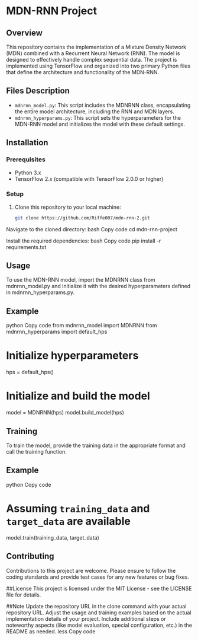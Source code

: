 # MDN-RNN Project

## Overview
This repository contains the implementation of a Mixture Density Network (MDN) combined with a Recurrent Neural Network (RNN). The model is designed to effectively handle complex sequential data. The project is implemented using TensorFlow and organized into two primary Python files that define the architecture and functionality of the MDN-RNN.

## Files Description
- `mdnrnn_model.py`: This script includes the MDNRNN class, encapsulating the entire model architecture, including the RNN and MDN layers.
- `mdnrnn_hyperparams.py`: This script sets the hyperparameters for the MDN-RNN model and initializes the model with these default settings.

## Installation

### Prerequisites
- Python 3.x
- TensorFlow 2.x (compatible with TensorFlow 2.0.0 or higher)

### Setup
1. Clone this repository to your local machine:
   ```bash
   git clone https://github.com/Riffe007/mdn-rnn-2.git
   
Navigate to the cloned directory:
bash
Copy code
cd mdn-rnn-project

Install the required dependencies:
bash
Copy code
pip install -r requirements.txt

## Usage
To use the MDN-RNN model, import the MDNRNN class from mdnrnn_model.py and initialize it with the desired hyperparameters defined in mdnrnn_hyperparams.py.

## Example
python
Copy code
from mdnrnn_model import MDNRNN
from mdnrnn_hyperparams import default_hps

# Initialize hyperparameters
hps = default_hps()

# Initialize and build the model
model = MDNRNN(hps)
model.build_model(hps)

## Training
To train the model, provide the training data in the appropriate format and call the training function.

## Example
python
Copy code
# Assuming `training_data` and `target_data` are available
model.train(training_data, target_data)

## Contributing
Contributions to this project are welcome. Please ensure to follow the coding standards and provide test cases for any new features or bug fixes.

##License
This project is licensed under the MIT License - see the LICENSE file for details.

##Note
Update the repository URL in the clone command with your actual repository URL.
Adjust the usage and training examples based on the actual implementation details of your project.
Include additional steps or noteworthy aspects (like model evaluation, special configuration, etc.) in the README as needed.
less
Copy code

